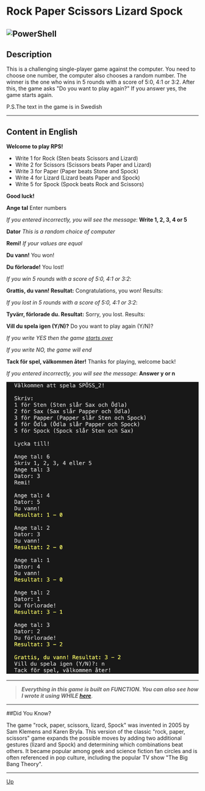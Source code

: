 <a id="anchor"></a>
# Rock Paper Scissors Lizard Spock
![PowerShell](https://img.shields.io/badge/PowerShell-%235391FE.svg?style=for-the-badge&logo=powershell&logoColor=white)
---
## Description
This is a challenging single-player game against the computer. You need to choose one number, the computer also chooses a random number. The winner is the one who wins in 5 rounds with a score of 5:0, 4:1 or 3:2. After this, the game asks "Do you want to play again?" If you answer yes, the game starts again.

P.S.The text in the game is in Swedish

***

## Content in English 
  
__Welcome to play RPS!__
  
* Write 1 for Rock (Sten beats Scissors and Lizard)
* Write 2 for Scissors (Scissors beats Paper and Lizard)
* Write 3 for Paper (Paper beats Stone and Spock)
* Write 4 for Lizard (Lizard beats Paper and Spock)
* Write 5 for Spock (Spock beats Rock and Scissors)

  
__Good luck!__
  
<a id="start"></a>
__Ange tal__
Enter numbers
  
_If you entered incorrectly, you will see the message_: __Write 1, 2, 3, 4 or 5__
  
__Dator__
_This is a random choice of computer_
  
__Remi!__
_If your values are equal_
  
__Du vann!__
You won!
  
__Du förlorade!__
You lost!
  
_If you win 5 rounds with a score of 5:0, 4:1 or 3:2_:
  
__Grattis, du vann! Resultat:__
Congratulations, you won! Results:
  
_If you lost in 5 rounds with a score of 5:0, 4:1 or 3:2_:
  
__Tyvärr, förlorade du. Resultat:__
Sorry, you lost. Results:
  
__Vill du spela igen (Y/N)?__
Do you want to play again (Y/N)?
  
_If you write YES then the game [starts over](#start)_
  
_If you write NO, the game will end_
  
__Tack för spel, välkommen åter!__
Thanks for playing, welcome back!
  
_If you entered incorrectly, you will see the message_: __Answer y or n__

![dotCMS logo](img/SPOSS.jpg)  
***

>___Everything in this game is built on FUNCTION. You can also see how I wrote it using WHILE  [here](https://github.com/ROOTZLA/SPOSS_2)___.
***
##Did You Know?

The game "rock, paper, scissors, lizard, Spock" was invented in 2005 by Sam Klemens and Karen Bryla. This version of the classic "rock, paper, scissors" game expands the possible moves by adding two additional gestures (lizard and Spock) and determining which combinations beat others. It became popular among geek and science fiction fan circles and is often referenced in pop culture, including the popular TV show "The Big Bang Theory".
***
[Up](#anchor)

